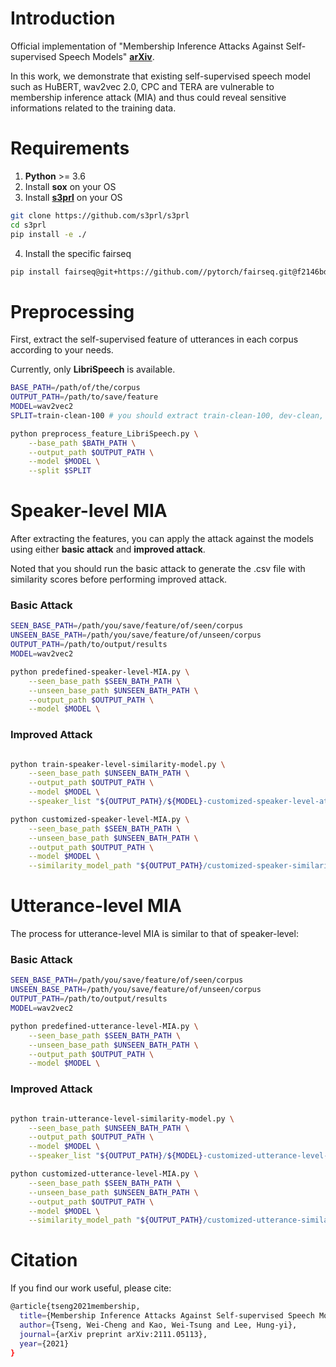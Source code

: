 # Introduction
Official implementation of "Membership Inference Attacks Against Self-supervised Speech Models" [**arXiv**](https://arxiv.org/abs/2111.05113). 

In this work, we demonstrate that existing self-supervised speech model such as HuBERT, wav2vec 2.0, CPC and TERA are vulnerable to membership inference attack (MIA) and thus could reveal sensitive informations related to the training data.  
# Requirements
1. **Python** >= 3.6
2. Install **sox** on your OS
3. Install [**s3prl**](https://github.com/s3prl/s3prl) on your OS

```sh
git clone https://github.com/s3prl/s3prl
cd s3prl
pip install -e ./
```

4. Install the specific fairseq

```sh
pip install fairseq@git+https://github.com//pytorch/fairseq.git@f2146bdc7abf293186de9449bfa2272775e39e1d#egg=fairseq
```
# Preprocessing
First, extract the self-supervised feature of utterances in each corpus according to your needs. 

Currently, only **LibriSpeech** is available.

```sh
BASE_PATH=/path/of/the/corpus
OUTPUT_PATH=/path/to/save/feature
MODEL=wav2vec2
SPLIT=train-clean-100 # you should extract train-clean-100, dev-clean, dev-other, test-clean, test-other

python preprocess_feature_LibriSpeech.py \
    --base_path $BATH_PATH \
    --output_path $OUTPUT_PATH \
    --model $MODEL \
    --split $SPLIT

```


# Speaker-level MIA
After extracting the features, you can apply the attack against the models using either **basic attack** and **improved attack**. 

Noted that you should run the basic attack to generate the .csv file with similarity scores before performing improved attack.

### Basic Attack

```sh
SEEN_BASE_PATH=/path/you/save/feature/of/seen/corpus
UNSEEN_BASE_PATH=/path/you/save/feature/of/unseen/corpus
OUTPUT_PATH=/path/to/output/results
MODEL=wav2vec2

python predefined-speaker-level-MIA.py \
    --seen_base_path $SEEN_BATH_PATH \
    --unseen_base_path $UNSEEN_BATH_PATH \
    --output_path $OUTPUT_PATH \
    --model $MODEL \

```

### Improved Attack

```sh

python train-speaker-level-similarity-model.py \
    --seen_base_path $UNSEEN_BATH_PATH \
    --output_path $OUTPUT_PATH \
    --model $MODEL \
    --speaker_list "${OUTPUT_PATH}/${MODEL}-customized-speaker-level-attack-similarity.csv"

python customized-speaker-level-MIA.py \
    --seen_base_path $SEEN_BATH_PATH \
    --unseen_base_path $UNSEEN_BATH_PATH \
    --output_path $OUTPUT_PATH \
    --model $MODEL \
    --similarity_model_path "${OUTPUT_PATH}/customized-speaker-similarity-model-${MODEL}.pt"

```

# Utterance-level MIA
The process for utterance-level MIA is similar to that of speaker-level:
### Basic Attack

```sh
SEEN_BASE_PATH=/path/you/save/feature/of/seen/corpus
UNSEEN_BASE_PATH=/path/you/save/feature/of/unseen/corpus
OUTPUT_PATH=/path/to/output/results
MODEL=wav2vec2

python predefined-utterance-level-MIA.py \
    --seen_base_path $SEEN_BATH_PATH \
    --unseen_base_path $UNSEEN_BATH_PATH \
    --output_path $OUTPUT_PATH \
    --model $MODEL \

```

### Improved Attack

```sh

python train-utterance-level-similarity-model.py \
    --seen_base_path $UNSEEN_BATH_PATH \
    --output_path $OUTPUT_PATH \
    --model $MODEL \
    --speaker_list "${OUTPUT_PATH}/${MODEL}-customized-utterance-level-attack-similarity.csv"

python customized-utterance-level-MIA.py \
    --seen_base_path $SEEN_BATH_PATH \
    --unseen_base_path $UNSEEN_BATH_PATH \
    --output_path $OUTPUT_PATH \
    --model $MODEL \
    --similarity_model_path "${OUTPUT_PATH}/customized-utterance-similarity-model-${MODEL}.pt"

```

# Citation
If you find our work useful, please cite:

```sh
@article{tseng2021membership,
  title={Membership Inference Attacks Against Self-supervised Speech Models},
  author={Tseng, Wei-Cheng and Kao, Wei-Tsung and Lee, Hung-yi},
  journal={arXiv preprint arXiv:2111.05113},
  year={2021}
}
```
